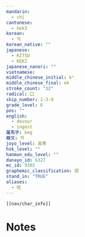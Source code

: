```yaml
---
mandarin:
  - chī
cantonese:
  - hek3
korean:
  - 끽
korean_native: ""
japanese:
  - KITSU
  - KEKI
japanese_nanori: ""
vietnamese:
middle_chinese_initial: kʰ
middle_chinese_final: ek
stroke_count: "12"
radical: 口
skip_number: 1-3-9
grade_level: 6
pos: ""
english:
  - devour
  - ingest
羅馬字: keg
韓文: 컥
joyo_level: 高等
hsk_level: ""
hanmun_edu_level: ""
danayo_id: 6327
mc_id: 9302
graphemic_classification: 契
stand_in: "TRUE"
aliases:
  - 吃
---
```

```meta-bind-embed
[[nav/char_info]]
```

# Notes
